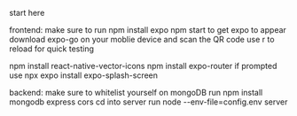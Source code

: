 start here

frontend:
make sure to run npm install expo
npm start to get expo to appear
download expo-go on your moblie device and scan the QR code
use r to reload for quick testing

npm install react-native-vector-icons
npm install expo-router
if prompted use npx expo install expo-splash-screen

backend:
make sure to whitelist yourself on mongoDB
run npm install mongodb express cors
cd into server
run node --env-file=config.env server